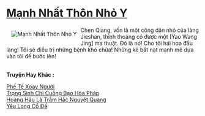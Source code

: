 <a href="https://truyenwiki.net/manh-nhat-thon-nho-y.35963/" title="Mạnh Nhất Thôn Nhỏ Y"><h1>Mạnh Nhất Thôn Nhỏ Y</h1></a><div style="display:table"><img align="right" style="float: left; padding: 10px;" src="https://truyenwiki.net/a/img/str/src/35963.jpg" alt="Mạnh Nhất Thôn Nhỏ Y">Chen Qiang, vốn là một công dân nhỏ của làng Jieshan, thỉnh thoảng có được một [Yao Wang Jing] ma thuật. Đó là nó! Cho tôi hái hoa đầu làng! Tôi sẽ điều trị những bệnh khó chữa! Những kẻ bắt nạt mạnh mẽ dựa vào tôi để bước lên!</div><p><br><b>Truyện Hay Khác :</b></p><a href="https://truyenwiki.net/phe-te-xoay-nguoi.35686/" alt="Phế Tế Xoay Người">Phế Tế Xoay Người</a><br/><a href="https://github.com/nownovels/wikidich/tree/master/truyenhay/35665" alt="Trọng Sinh Chi Cuồng Bạo Hỏa Pháp">Trọng Sinh Chi Cuồng Bạo Hỏa Pháp</a><br/><a href="https://github.com/nownovels/wikidich/tree/master/truyenhay/36542" alt="Hoàng Hậu Là Trẫm Hắc Nguyệt Quang">Hoàng Hậu Là Trẫm Hắc Nguyệt Quang</a><br/><a href="https://github.com/nownovels/wikidich/tree/master/truyenhay/35773" alt="Yêu Long Cổ Đế">Yêu Long Cổ Đế</a><br/>